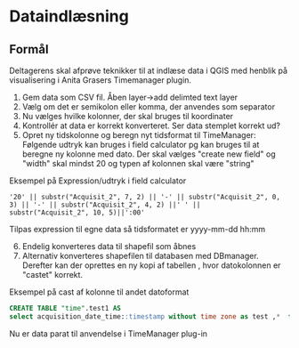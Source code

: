 # Dataindlæsning

## Formål
Deltagerens skal afprøve teknikker til at indlæse data i QGIS med henblik på visualisering i Anita Grasers Timemanager plugin.


1. Gem data som CSV fil. Åben layer->add delimted text layer
2. Vælg om det er semikolon eller komma, der anvendes som separator
3. Nu vælges hvilke kolonner, der skal bruges til koordinater
4. Kontrollér at data er korrekt konverteret. Ser data stemplet korrekt ud?
5. Opret ny tidskolonne og beregn nyt tidsformat til TimeManager:
Følgende udtryk kan bruges i field calculator pg kan bruges til at beregne ny kolonne med dato. Der skal vælges "create new field" og "width" skal mindst 20 og typen af kolonnen skal være "string"

Eksempel på Expression/udtryk i field calculator

    '20' || substr("Acquisit_2", 7, 2) || '-' || substr("Acquisit_2", 0, 3) || '-' || substr("Acquisit_2", 4, 2) ||' ' ||    substr("Acquisit_2", 10, 5)||':00'

Tilpas expression til egne data så tidsformatet er yyyy-mm-dd hh:mm

6. Endelig konverteres data til shapefil som åbnes 
7. Alternativ konverteres shapefilen til databasen med DBmanager. Derefter kan der oprettes en ny kopi af tabellen , hvor datokolonnen er "castet" korrekt.

Eksempel på cast af kolonne til andet datoformat
```sql
CREATE TABLE "time".test1 AS
select acquisition_date_time::timestamp without time zone as test ,*  from "time".caribou_613847;
```

Nu er data parat til anvendelse i TimeManager plug-in





